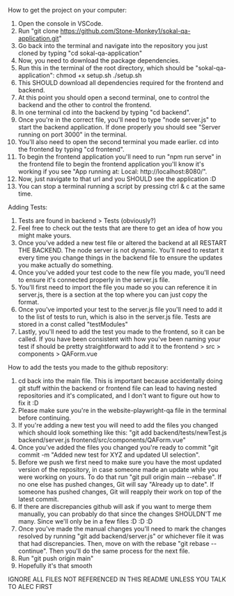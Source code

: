 How to get the project on your computer:

1. Open the console in VSCode.
2. Run "git clone https://github.com/Stone-Monkey1/sokal-qa-application.git"
3. Go back into the terminal and navigate into the repository you just cloned by typing "cd sokal-qa-application"
4. Now, you need to download the package dependencies.
5. Run this in the terminal of the root directory, which should be "sokal-qa-application": chmod +x setup.sh
./setup.sh
6. This SHOULD download all dependencies required for the frontend and backend.
7. At this point you should open a second terminal, one to control the backend and the other to control the frontend.
8. In one terminal cd into the backend by typing "cd backend".
9. Once you're in the correct file, you'll need to type "node server.js" to start the backend application. If done properly you should see "Server running on port 3000" in the terminal.
10. You'll also need to open the second terminal you made earlier. cd into the frontend by typing "cd frontend".
12. To begin the frontend application you'll need to run "npm run serve" in the frontend file to begin the frontend application you'll know it's working if you see "App running at: Local: http://localhost:8080/".
13. Now, just navigate to that url and you SHOULD see the application :D
14. You can stop a terminal running a script by pressing ctrl & c at the same time.

Adding Tests:

1. Tests are found in backend > Tests (obviously?)
2. Feel free to check out the tests that are there to get an idea of how you might make yours.
3. Once you've added a new test file or altered the backend at all RESTART THE BACKEND. The node server is not dynamic. You'll need to restart it every time you change things in the backend file to ensure the updates you make actually do something.
4. Once you've added your test code to the new file you made, you'll need to ensure it's connected properly in the server.js file.
5. You'll first need to import the file you made so you can reference it in server.js, there is a section at the top where you can just copy the format.
6. Once you've imported your test to the server.js file you'll need to add it to the list of tests to run, which is also in the server.js file. Tests are stored in a const called "testModules"
7. Lastly, you'll need to add the test you made to the frontend, so it can be called. If you have been consistent with how you've been naming your test if should be pretty straightforward to add it to the frontend > src > components > QAForm.vue

How to add the tests you made to the github repository:

1. cd back into the main file. This is important because accidentally doing git stuff within the backend or frontend file can lead to having nested repositories and it's complicated, and I don't want to figure out how to fix it :D
2. Please make sure you're in the website-playwright-qa file in the terminal before continuing.
3. If you're adding a new test you will need to add the files you changed which should look something like this: "git add backend/tests/newTest.js backend/server.js frontend/src/components/QAForm.vue"
4. Once you've added the files you changed you're ready to commit "git commit -m "Added new test for XYZ and updated UI selection".
5. Before we push we first need to make sure you have the most updated version of the repository, in case someone made an update while you were working on yours. To do that run "git pull origin main --rebase". If no one else has pushed changes, Git will say "Already up to date". If someone has pushed changes, Git will reapply their work on top of the latest commit.
6. If there are discrepancies github will ask if you want to merge them manually, you can probably do that since the changes SHOULDN'T me many. Since we'll only be in a few files :D :D :D
7. Once you've made the manual changes you'll need to mark the changes resolved by running "git add backend/server.js" or whichever file it was that had discrepancies. Then, move on with the rebase "git rebase --continue". Then you'll do the same process for the next file.
8. Run "git push origin main"
9. Hopefully it's that smooth

IGNORE ALL FILES NOT REFERENCED IN THIS README UNLESS YOU TALK TO ALEC FIRST
